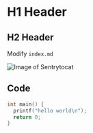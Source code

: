 # H1 Header
## H2 Header

Modify `index.md`

![Image of Sentrytocat](https://octodex.github.com/images/Sentrytocat_octodex.jpg)

## Code
```c
int main() {
  printf("hello world\n");
  return 0;
}
```
